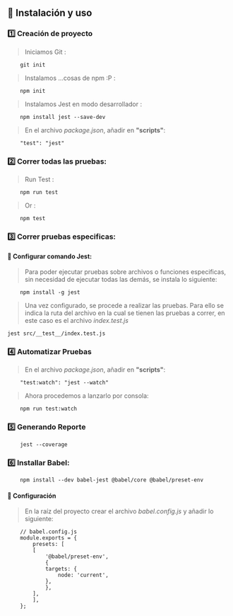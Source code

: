 ##  :page_facing_up: Instalación y uso 
###  :one: Creación de proyecto
>Iniciamos Git :
```
    git init
```
>Instalamos ...cosas de npm :P :
```
    npm init
```
>Instalamos Jest en modo desarrollador :
```
    npm install jest --save-dev
```
>En el archivo *package.json*, añadir en **"scripts"**:
```
    "test": "jest"
```
###  :two: Correr todas las pruebas: 
>Run Test :
```
    npm run test
```
>Or :
```
    npm test
```

###  :three: Correr pruebas especificas: 
#### :page_facing_up: Configurar comando Jest: 
>Para poder ejecutar pruebas sobre archivos o funciones especificas, sin necesidad de ejecutar todas las demás, se instala lo siguiente:
```
    npm install -g jest
```

>Una vez configurado, se procede a realizar las pruebas. Para ello se indica la ruta del archivo en la cual se tienen  las pruebas a correr, en este caso es el archivo *index.test.js*
```
jest src/__test__/index.test.js
```
### :four: Automatizar Pruebas
>En el archivo *package.json*, añadir en **"scripts"**:
```
    "test:watch": "jest --watch"
```
>Ahora procedemos a lanzarlo por consola:
```
    npm run test:watch 
```

### :five: Generando Reporte
```
    jest --coverage 
```

### :six: Installar Babel:
```
    npm install --dev babel-jest @babel/core @babel/preset-env
```
#### :page_facing_up: Configuración
>En la raíz del proyecto crear el archivo *babel.config.js* y añadir lo siguiente:
```
    // babel.config.js
    module.exports = {
        presets: [
        [
            '@babel/preset-env',
            {
            targets: {
                node: 'current',
            },
            },
        ],
        ],
    };
```

